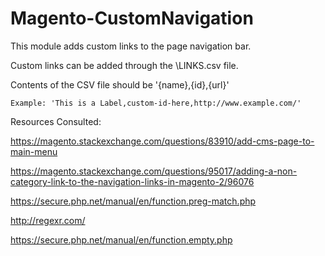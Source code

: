 # Magento-CustomNavigation
This module adds custom links to the page navigation bar.

Custom links can be added through the \LINKS.csv file.

Contents of the CSV file should be '{name},{id},{url}'

    Example: 'This is a Label,custom-id-here,http://www.example.com/'

Resources Consulted:

https://magento.stackexchange.com/questions/83910/add-cms-page-to-main-menu

https://magento.stackexchange.com/questions/95017/adding-a-non-category-link-to-the-navigation-links-in-magento-2/96076

https://secure.php.net/manual/en/function.preg-match.php

http://regexr.com/

https://secure.php.net/manual/en/function.empty.php
